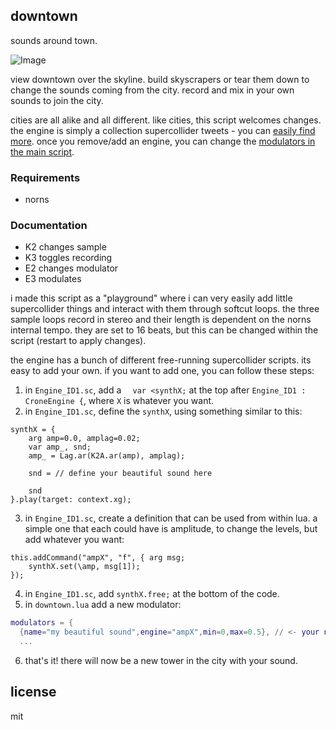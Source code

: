 ## downtown

sounds around town.

![Image](https://user-images.githubusercontent.com/6550035/103465225-7859a380-4cee-11eb-981d-bc571d9b152d.png)

view downtown over the skyline. build skyscrapers or tear them down to change the sounds coming from the city. record and mix in your own sounds to join the city.

cities are all alike and all different. like cities, this script welcomes changes. the engine is simply a collection supercollider tweets - you can [easily find more](https://twitter.com/search?q=SinOsc%20(%23supercollider%20OR%20%23sc%20OR%20%23sctweet)&src=typed_query&f=live). once you remove/add an engine, you can change the [modulators in the main script]().

### Requirements

- norns

### Documentation

- K2 changes sample
- K3 toggles recording
- E2 changes modulator
- E3 modulates

i made this script as a "playground" where i can very easily add little supercollider things and interact with them through softcut loops. the three sample loops record in stereo and their length is dependent on the norns internal tempo. they are set to 16 beats, but this can be changed within the script (restart to apply changes).

the engine has a bunch of different free-running supercollider scripts. its easy to add your own. if you want to add one, you can follow these steps:

1. in `Engine_ID1.sc`, add a `	var <synthX;` at the top after `Engine_ID1 : CroneEngine {`, where `X` is whatever you want.
2. in `Engine_ID1.sc`, define the `synthX`, using something similar to this:

```
synthX = {
	arg amp=0.0, amplag=0.02;
	var amp_, snd;
	amp_ = Lag.ar(K2A.ar(amp), amplag);

	snd = // define your beautiful sound here

	snd
}.play(target: context.xg);
```

3. in `Engine_ID1.sc`, create a definition that can be used from within lua. a simple one that each could have is amplitude, to change the levels, but add whatever you want:

```
this.addCommand("ampX", "f", { arg msg;
	synthX.set(\amp, msg[1]);
});
```

4. in `Engine_ID1.sc`, add `synthX.free;` at the bottom of the code.
5. in `downtown.lua` add a new modulator:

```lua
modulators = {  
  {name="my beautiful sound",engine="ampX",min=0,max=0.5}, // <- your new sound here!
  ...
```

6. that's it! there will now be a new tower in the city with your sound.

## license 

mit 